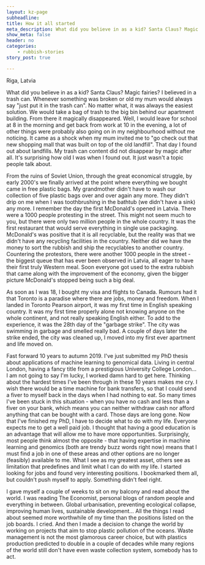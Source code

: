 ```yaml
---
layout: kz-page
subheadline: 
title: How it all started
meta_description: What did you believe in as a kid? Santa Claus? Magic fairies? I believed in a trash can. Whenever something was broken or old my mum would always say "just put it in the trash can". No matter what, it was always the easiest solution. We would take a bag of trash to the big bin behind our apartment building. From there it magically disappeared.
show_meta: false
header: no
categories:
    - rubbish-stories
story_post: true

---
```


<p class="subheadline b15">Riga, Latvia</p>

What did you believe in as a kid? Santa Claus? Magic fairies? I believed in a trash can. Whenever something was broken or old my mum would always say "just put it in the trash can". No matter what, it was always the easiest solution. We would take a bag of trash to the big bin behind our apartment building. From there it magically disappeared. Well, I would leave for school at 8 in the morning and get back from work at 10 in the evening, a lot of other things were probably also going on in my neighbourhood without me noticing. It came as a shock when my mum invited me to "go check out that new shopping mall that was built on top of the old landfill". That day I found out about landfills. My trash can content did not disappear by magic after all. It's surprising how old I was when I found out. It just wasn't a topic people talk about.

From the ruins of Soviet Union, through the great economical struggle, by early 2000's we finally arrived at the point where everything we bought came in free plastic bags. My grandmother didn't have to wash our collection of five plastic bags over and over again any more. They didn't drip on me when I was toothbrushing in the bathtub (we didn't have a sink) any more. I remember the day the first McDonald's opened in Latvia. There were a 1000 people protesting in the street. This might not seem much to you, but there were only two million people in the whole country. It was the first restaurant that would serve everything in single use packaging. McDonald's was positive that it is all recyclable, but the reality was that we didn't have any recycling facilities in the country. Neither did we have the money to sort the rubbish and ship the recyclables to another country. Countering the protestors, there were another 1000 people in the street - the biggest queue that has ever been observed in Latvia, all eager to have their first truly Western meal. Soon everyone got used to the extra rubbish that came along with the improvement of the economy, given the bigger picture McDonald's stopped being such a big deal.

As soon as I was 18, I bought my visa and flights to Canada. Rumours had it that Toronto is a paradise where there are jobs, money and freedom. When I landed in Toronto Pearson airport, it was my first time in English speaking country. It was my first time properly alone not knowing anyone on the whole continent, and not really speaking English either. To add to the experience, it was the 28th day of the "garbage strike". The city was swimming in garbage and smelled really bad. A couple of days later the strike ended, the city was cleaned up, I moved into my first ever apartment and life moved on.

Fast forward 10 years to autumn 2019. I've just submitted my PhD thesis about applications of machine learning to genomical data. Living in central London, having a fancy title from a prestigious University College London... I am not going to say I'm lucky, I worked damn hard to get here. Thinking about the hardest times I've been through in these 10 years makes me cry. I wish there would be a time machine for bank transfers, so that I could send a fiver to myself back in the days when I had nothing to eat. So many times I've been stuck in this situation - when you have no cash and less than a fiver on your bank, which means you can neither withdraw cash nor afford anything that can be bought with a card. Those days are long gone. Now that I've finished my PhD, I have to decide what to do with my life. Everyone expects me to get a well paid job. I thought that having a good education is an advantage that will allow me to have more opportunities. Surprisingly, most people think almost the opposite - that having expertise in machine learning and genomics (both are trendy buzz words right now) means that I must find a job in one of these areas and other options are no longer (feasibly) available to me. What I see as my greatest asset, others see as limitation that predefines and limit what I can do with my life. I started looking for jobs and found very interesting positions. I bookmarked them all, but couldn't push myself to apply. Something didn't feel right. 

I gave myself a couple of weeks to sit on my balcony and read about the world. I was reading The Economist, personal blogs of random people and everything in between. Global urbanisation, preventing ecological collapse, improving human lives, sustainable development... All the things I read about seemed more worthwhile of my time than the positions listed on the job boards. I cried.  And then I made a decision to change the world by working on projects that aim to stop plastic pollution of the oceans. Waste management is not the most glamorous career choice, but with plastics production predicted to double in a couple of decades while many regions of the world still don't have even waste collection system, somebody has to act.